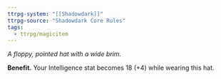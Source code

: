 ```yaml
---
ttrpg-system: "[[Shadowdark]]"
ttrpg-source: "Shadowdark Core Rules"
tags:
  - ttrpg/magicitem
---
```

*A floppy, pointed hat with a wide brim.*

**Benefit.** Your Intelligence stat becomes 18 (+4) while wearing this hat.
